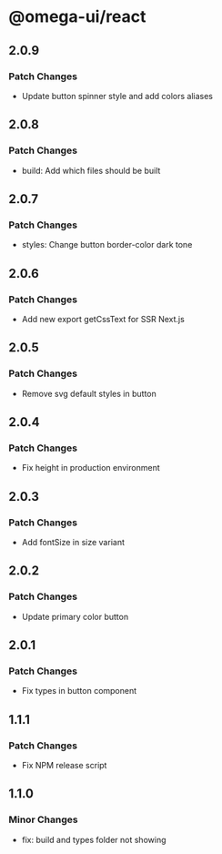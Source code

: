 # @omega-ui/react

## 2.0.9

### Patch Changes

- Update button spinner style and add colors aliases

## 2.0.8

### Patch Changes

- build: Add which files should be built

## 2.0.7

### Patch Changes

- styles: Change button border-color dark tone

## 2.0.6

### Patch Changes

- Add new export getCssText for SSR Next.js

## 2.0.5

### Patch Changes

- Remove svg default styles in button

## 2.0.4

### Patch Changes

- Fix height in production environment

## 2.0.3

### Patch Changes

- Add fontSize in size variant

## 2.0.2

### Patch Changes

- Update primary color button

## 2.0.1

### Patch Changes

- Fix types in button component

## 1.1.1

### Patch Changes

- Fix NPM release script

## 1.1.0

### Minor Changes

- fix: build and types folder not showing
